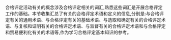 合格评定活动有关的概念涉及合格评定相关的词汇,熟悉这些词汇是开展合格评定工作的基础。本节收集汇总了有关的合格评定术语和定义的信息,分别是:与合格评定有关的通用术语、与合格评定有关的基础术语、与选取和确定有关的合格评定术语、与复核和证明有关的合格评定术语、与监督有关的合格评定术语和与合格评定和贸易便利化有关的术语等,作为学习合格评定基本知识的参考。
